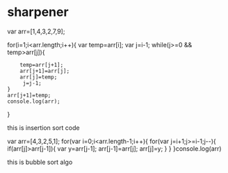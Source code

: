 # sharpener
var arr=[1,4,3,2,7,9];


for(i=1;i<arr.length;i++){
    var temp=arr[i];
    var j=i-1;
    while(j>=0 && temp>arr[j]){
       
        
        temp=arr[j+1];
        arr[j+1]=arr[j];
        arr[j]=temp;
         j=j-1;
    }
    arr[j+1]=temp;
    console.log(arr);
}

this is insertion sort code




var arr=[4,3,2,5,1];
for(var i=0;i<arr.length-1;i++){
    for(var j=i+1;j>=i-1;j--){
        if(arr[j]>arr[j-1]){
            var y=arr[j-1];
            arr[j-1]=arr[j];
            arr[j]=y;
        }
    }
}console.log(arr)

this is bubble sort algo

